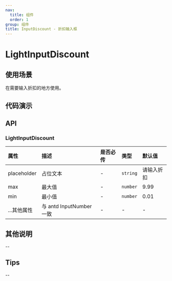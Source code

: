```yaml
---
nav:
  title: 组件
  order: 1
group: 组件
title: InputDiscount - 折扣输入框
---
```


# LightInputDiscount

## 使用场景

在需要输入折扣的地方使用。

## 代码演示

<code src='./demo/LightInputNumber/LightInputDiscount' title='使用'></code>

## API

### LightInputDiscount

| 属性        | 描述                     | 是否必传 | 类型     | 默认值     |
| :---------- | :----------------------- | :------- | :------- | :--------- |
| placeholder | 占位文本                 | -        | `string` | 请输入折扣 |
| max         | 最大值                   | -        | `number` | 9.99       |
| min         | 最小值                   | -        | `number` | 0.01       |
| ...其他属性 | 与 antd InputNumber 一致 | -        | -        | -          |

## 其他说明

--

## Tips

--
